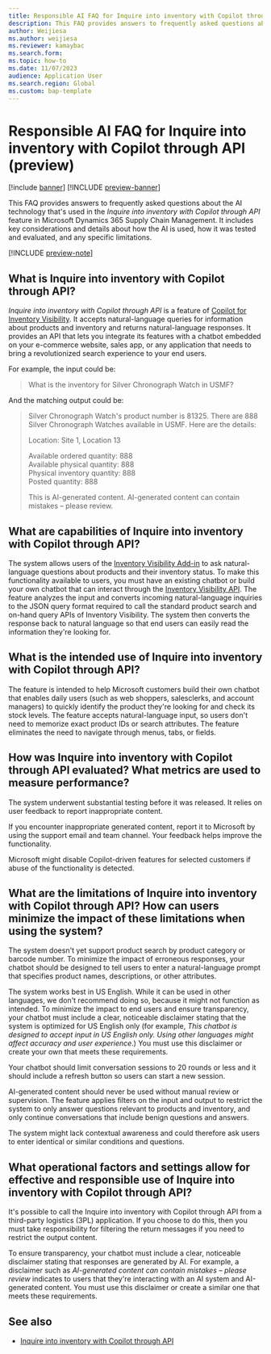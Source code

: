 ```yaml
---
title: Responsible AI FAQ for Inquire into inventory with Copilot through API (preview)
description: This FAQ provides answers to frequently asked questions about the AI technology that's used in the "Inquire into inventory with Copilot through API" feature in Microsoft Dynamics 365 Supply Chain Management. It includes key considerations and details about how the AI is used, how it was tested and evaluated, and any specific limitations.
author: Weijiesa
ms.author: weijiesa
ms.reviewer: kamaybac
ms.search.form:
ms.topic: how-to
ms.date: 11/07/2023
audience: Application User
ms.search.region: Global
ms.custom: bap-template
---
```


# Responsible AI FAQ for Inquire into inventory with Copilot through API (preview)

[!include [banner](../includes/banner.md)]
[!INCLUDE [preview-banner](../includes/preview-banner.md)]

This FAQ provides answers to frequently asked questions about the AI technology that's used in the *Inquire into inventory with Copilot through API* feature in Microsoft Dynamics 365 Supply Chain Management. It includes key considerations and details about how the AI is used, how it was tested and evaluated, and any specific limitations.

[!INCLUDE [preview-note](includes/preview-note.md)]

## What is Inquire into inventory with Copilot through API?

*Inquire into inventory with Copilot through API* is a feature of [Copilot for Inventory Visibility](inventory/inventory-visibility-copilot-api.md). It accepts natural-language queries for information about products and inventory and returns natural-language responses. It provides an API that lets you integrate its features with a chatbot embedded on your e-commerce website, sales app, or any application that needs to bring a revolutionized search experience to your end users.

For example, the input could be:

> What is the inventory for Silver Chronograph Watch in USMF?

And the matching output could be:

> Silver Chronograph Watch's product number is 81325. There are 888 Silver Chronograph Watches available in USMF. Here are the details:
>
> Location: Site 1, Location 13
>
> Available ordered quantity: 888<br>
> Available physical quantity: 888<br>
> Physical inventory quantity: 888<br>
> Posted quantity: 888
>
> This is AI-generated content. AI-generated content can contain mistakes – please review.

## What are capabilities of Inquire into inventory with Copilot through API?

The system allows users of the [Inventory Visibility Add-in](inventory/inventory-visibility.md) to ask natural-language questions about products and their inventory status. To make this functionality available to users, you must have an existing chatbot or build your own chatbot that can interact through the [Inventory Visibility API](inventory/inventory-visibility-copilot-api.md). The feature analyzes the input and converts incoming natural-language inquiries to the JSON query format required to call the standard product search and on-hand query APIs of Inventory Visibility. The system then converts the response back to natural language so that end users can easily read the information they're looking for.

## What is the intended use of Inquire into inventory with Copilot through API?

The feature is intended to help Microsoft customers build their own chatbot that enables daily users (such as web shoppers, salesclerks, and account managers) to quickly identify the product they're looking for and check its stock levels. The feature accepts natural-language input, so users don't need to memorize exact product IDs or search attributes. The feature eliminates the need to navigate through menus, tabs, or fields.

## How was Inquire into inventory with Copilot through API evaluated? What metrics are used to measure performance?

The system underwent substantial testing before it was released. It relies on user feedback to report inappropriate content.

If you encounter inappropriate generated content, report it to Microsoft by using the support email and team channel. Your feedback helps improve the functionality.

Microsoft might disable Copilot-driven features for selected customers if abuse of the functionality is detected.

## What are the limitations of Inquire into inventory with Copilot through API? How can users minimize the impact of these limitations when using the system?

The system doesn't yet support product search by product category or barcode number. To minimize the impact of erroneous responses, your chatbot should be designed to tell users to enter a natural-language prompt that specifies product names, descriptions, or other attributes.

The system works best in US English. While it can be used in other languages, we don't recommend doing so, because it might not function as intended. To minimize the impact to end users and ensure transparency, your chatbot must include a clear, noticeable disclaimer stating that the system is optimized for US English only (for example, *This chatbot is designed to accept input in US English only. Using other languages might affect accuracy and user experience*.) You must use this disclaimer or create your own that meets these requirements.

Your chatbot should limit conversation sessions to 20 rounds or less and it should include a refresh button so users can start a new session.

AI-generated content should never be used without manual review or supervision. The feature applies filters on the input and output to restrict the system to only answer questions relevant to products and inventory, and only continue conversations that include benign questions and answers.

The system might lack contextual awareness and could therefore ask users to enter identical or similar conditions and questions.

## What operational factors and settings allow for effective and responsible use of Inquire into inventory with Copilot through API?

It's possible to call the Inquire into inventory with Copilot through API from a third-party logistics (3PL) application. If you choose to do this, then you must take responsibility for filtering the return messages if you need to restrict the output content.

To ensure transparency, your chatbot must include a clear, noticeable disclaimer stating that responses are generated by AI. For example, a disclaimer such as *AI-generated content can contain mistakes – please review* indicates to users that they're interacting with an AI system and AI-generated content. You must use this disclaimer or create a similar one that meets these requirements.

## See also

- [Inquire into inventory with Copilot through API](inventory/inventory-visibility-copilot-api.md)
